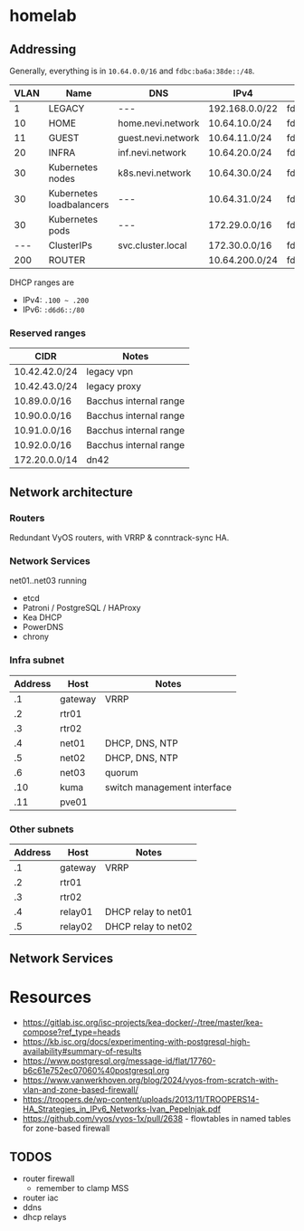 # homelab

## Addressing

Generally, everything is in `10.64.0.0/16` and `fdbc:ba6a:38de::/48`.

VLAN | Name                     | DNS                | IPv4           | IPv6
---  | ---                      | ---                | ---            | ---
1    | LEGACY                   | ---                | 192.168.0.0/22 | fdbc:ba6a:38de::/62
10   | HOME                     | home.nevi.network  | 10.64.10.0/24  | fdbc:ba6a:38de:10::/64
11   | GUEST                    | guest.nevi.network | 10.64.11.0/24  | fdbc:ba6a:38de:11::/64
20   | INFRA                    | inf.nevi.network   | 10.64.20.0/24  | fdbc:ba6a:38de:20::/64
30   | Kubernetes nodes         | k8s.nevi.network   | 10.64.30.0/24  | fdbc:ba6a:38de:30::/64
30   | Kubernetes loadbalancers | ---                | 10.64.31.0/24  | fdbc:ba6a:38de:31::/64
30   | Kubernetes pods          | ---                | 172.29.0.0/16  | fdbc:ba6a:38de:32::/64
---  | ClusterIPs               | svc.cluster.local  | 172.30.0.0/16  | fdbc:ba6a:38de:33::/64
200  | ROUTER                   |                    | 10.64.200.0/24 | fdbc:ba6a:38de:200::/64

DHCP ranges are
- IPv4: `.100 ~ .200`
- IPv6: `:d6d6::/80`

### Reserved ranges

CIDR                | Notes
---                 | ---
10.42.42.0/24       | legacy vpn
10.42.43.0/24       | legacy proxy
10.89.0.0/16        | Bacchus internal range
10.90.0.0/16        | Bacchus internal range
10.91.0.0/16        | Bacchus internal range
10.92.0.0/16        | Bacchus internal range
172.20.0.0/14       | dn42

## Network architecture

### Routers

Redundant VyOS routers, with VRRP & conntrack-sync HA.

### Network Services

net01..net03 running

- etcd
- Patroni / PostgreSQL / HAProxy
- Kea DHCP
- PowerDNS
- chrony

### Infra subnet

Address | Host    | Notes
---     | ---     | ---
.1      | gateway | VRRP
.2      | rtr01   |
.3      | rtr02   |
.4      | net01   | DHCP, DNS, NTP
.5      | net02   | DHCP, DNS, NTP
.6      | net03   | quorum
.10     | kuma    | switch management interface
.11     | pve01   |

### Other subnets

Address | Host    | Notes
---     | ---     | ---
.1      | gateway | VRRP
.2      | rtr01   |
.3      | rtr02   |
.4      | relay01 | DHCP relay to net01
.5      | relay02 | DHCP relay to net02

## Network Services

# Resources
- https://gitlab.isc.org/isc-projects/kea-docker/-/tree/master/kea-compose?ref_type=heads
- https://kb.isc.org/docs/experimenting-with-postgresql-high-availability#summary-of-results
- https://www.postgresql.org/message-id/flat/17760-b6c61e752ec07060%40postgresql.org
- https://www.vanwerkhoven.org/blog/2024/vyos-from-scratch-with-vlan-and-zone-based-firewall/
- https://troopers.de/wp-content/uploads/2013/11/TROOPERS14-HA_Strategies_in_IPv6_Networks-Ivan_Pepelnjak.pdf
- https://github.com/vyos/vyos-1x/pull/2638 - flowtables in named tables for zone-based firewall

## TODOS

- router firewall
  - remember to clamp MSS
- router iac
- ddns
- dhcp relays
